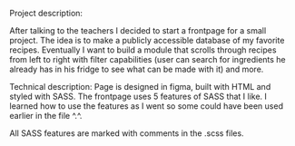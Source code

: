 Project description:

After talking to the teachers I decided to start a frontpage for a small project. The idea is to make a publicly accessible database of my favorite recipes.
Eventually I want to build a module that scrolls through recipes from left to right with filter capabilities (user can search for ingredients he already has in his fridge to see what can be made with it) and more. 


Technical description:
Page is designed in figma, built with HTML and styled with SASS. The frontpage uses 5 features of SASS that I like. I learned how to use the features as I went so some could have been used earlier in the file ^.^. 

All SASS features are marked with comments in the .scss files.